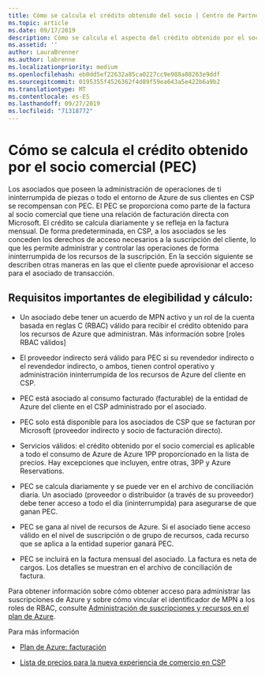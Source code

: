 ```yaml
---
title: Cómo se calcula el crédito obtenido del socio | Centro de Partners
ms.topic: article
ms.date: 09/17/2019
description: Cómo se calcula el aspecto del crédito obtenido por el socio comercial del plan de Azure
ms.assetid: ''
author: LauraBrenner
ms.author: labrenne
ms.localizationpriority: medium
ms.openlocfilehash: eb0dd5ef22632a85ca0227cc9e988a88263e9ddf
ms.sourcegitcommit: 0195355f4526362f4d89f59ea643a5e422b6a9b2
ms.translationtype: MT
ms.contentlocale: es-ES
ms.lasthandoff: 09/27/2019
ms.locfileid: "71318772"
---
```

# <a name="how-the-partner-earned-credit-pec-is-calculated"></a>Cómo se calcula el crédito obtenido por el socio comercial (PEC)


Los asociados que poseen la administración de operaciones de ti ininterrumpida de piezas o todo el entorno de Azure de sus clientes en CSP se recompensan con PEC. El PEC se proporciona como parte de la factura al socio comercial que tiene una relación de facturación directa con Microsoft. El crédito se calcula diariamente y se refleja en la factura mensual. De forma predeterminada, en CSP, a los asociados se les conceden los derechos de acceso necesarios a la suscripción del cliente, lo que les permite administrar y controlar las operaciones de forma ininterrumpida de los recursos de la suscripción. En la sección siguiente se describen otras maneras en las que el cliente puede aprovisionar el acceso para el asociado de transacción.   


## <a name="important-eligibility-and-calculation-requirements"></a>Requisitos importantes de elegibilidad y cálculo:

- Un asociado debe tener un acuerdo de MPN activo y un rol de la cuenta basada en reglas C (RBAC) válido para recibir el crédito obtenido para los recursos de Azure que administran. Más información sobre [roles RBAC válidos]

- El proveedor indirecto será válido para PEC si su revendedor indirecto o el revendedor indirecto, o ambos, tienen control operativo y administración ininterrumpida de los recursos de Azure del cliente en CSP.

- PEC está asociado al consumo facturado (facturable) de la entidad de Azure del cliente en el CSP administrado por el asociado. 

- PEC solo está disponible para los asociados de CSP que se facturan por Microsoft (proveedor indirecto y socio de facturación directo).

- Servicios válidos: el crédito obtenido por el socio comercial es aplicable a todo el consumo de Azure de Azure 1PP proporcionado en la lista de precios. Hay excepciones que incluyen, entre otras, 3PP y Azure Reservations.

- PEC se calcula diariamente y se puede ver en el archivo de conciliación diaria. Un asociado (proveedor o distribuidor (a través de su proveedor) debe tener acceso a todo el día (ininterrumpida) para asegurarse de que ganan PEC.

- PEC se gana al nivel de recursos de Azure. Si el asociado tiene acceso válido en el nivel de suscripción o de grupo de recursos, cada recurso que se aplica a la entidad superior ganará PEC. 

- PEC se incluirá en la factura mensual del asociado. La factura es neta de cargos. Los detalles se muestran en el archivo de conciliación de factura.

Para obtener información sobre cómo obtener acceso para administrar las suscripciones de Azure y sobre cómo vincular el identificador de MPN a los roles de RBAC, consulte [Administración de suscripciones y recursos en el plan de Azure](azure-plan-manage.md).

Para más información

- [Plan de Azure: facturación](azure-plan-billing.md)

- [Lista de precios para la nueva experiencia de comercio en CSP](azure-plan-price-list.md)